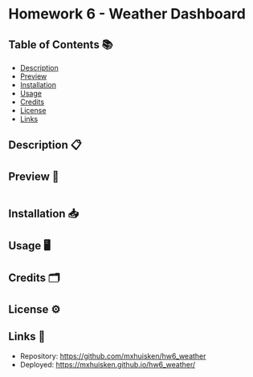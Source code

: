 # Homework 6 - Weather Dashboard 

## Table of Contents 📚

- [Description](#description)
- [Preview](#preview)
- [Installation](#installation)
- [Usage](#usage)
- [Credits](#credits)
- [License](#license)
- [Links](#links)

## Description 📋

## Preview 📸

<p> <img src=""></p>

## Installation 📥

## Usage 🖥

## Credits 🗂

## License ⚙️

## Links 💾

- Repository: https://github.com/mxhuisken/hw6_weather
- Deployed: https://mxhuisken.github.io/hw6_weather/